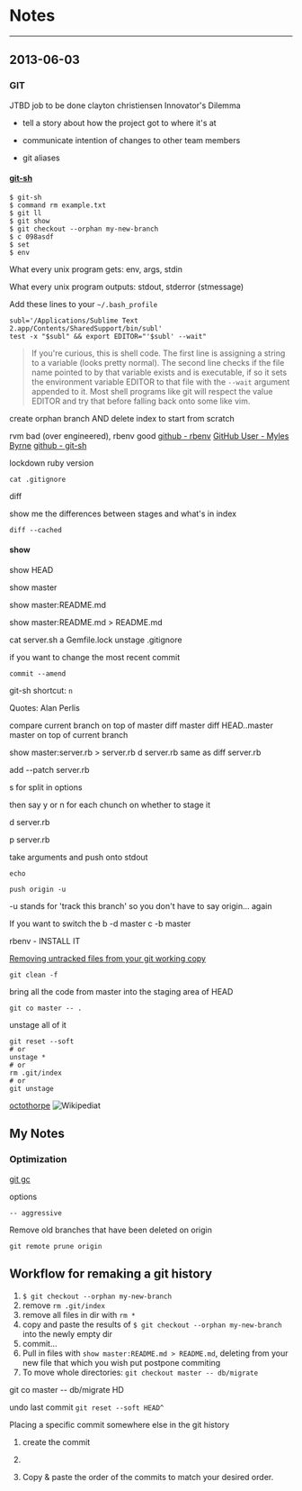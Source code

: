 # Notes
---

## 2013-06-03

### GIT

  JTBD
    job to be done
    clayton christiensen
      Innovator's Dilemma

  - tell a story about how the project got to where it's at
  - communicate intention of changes to other team members

  - git aliases

#### [git-sh]((https://github.com/rtomayko/git-sh))

```
$ git-sh
$ command rm example.txt
$ git ll
$ git show
$ git checkout --orphan my-new-branch
$ c 098asdf
$ set
$ env

```

What every unix program gets: env, args, stdin

What every unix program outputs: stdout, stderror (stmessage)


Add these lines to your ```~/.bash_profile```

```
subl='/Applications/Sublime Text 2.app/Contents/SharedSupport/bin/subl'
test -x "$subl" && export EDITOR="'$subl' --wait"
```

> If you're curious, this is shell code. The first line is assigning a string to a variable (looks pretty normal). The second line checks if the file name pointed to by that variable exists and is executable, if so it sets the environment variable EDITOR to that file with the ```--wait``` argument appended to it. Most shell programs like git will respect the value EDITOR and try that before falling back onto some like vim.

create orphan branch AND delete index to start from scratch

rvm bad (over engineered), rbenv good
[github - rbenv](https://github.com/sstephenson/rbenv)
[GitHub User - Myles Byrne](https://github.com/quackingduck)
[github - git-sh](https://github.com/rtomayko/git-sh)

lockdown ruby version

```cat .gitignore```

diff

show me the differences between stages and what's in index

```diff --cached```



#### show

show HEAD

show master

show master:README.md

show master:README.md > README.md

cat server.sh
a Gemfile.lock
unstage .gitignore

if you want to change the most recent commit

```commit --amend```

git-sh shortcut: ```n```


Quotes: Alan Perlis

compare current branch on top of master
diff master
diff HEAD..master
  master on top of current branch

show master:server.rb > server.rb
d server.rb
  same as diff server.rb

add --patch server.rb

  s for split in options

  then say y or n for each chunch on whether to stage it

d server.rb

p server.rb

take arguments and push onto stdout

```echo```


```push origin -u```

  -u stands for 'track this branch' so you don't have to say origin... again

If you want to switch the
b -d master
c -b master

rbenv - INSTALL IT



[Removing untracked files from your git working copy](http://stackoverflow.com/questions/61212/removing-untracked-files-from-your-git-working-copy)

```git clean -f```



bring all the code from master into the staging area of HEAD

```
git co master -- .
```

unstage all of it

```
git reset --soft
# or
unstage *
# or
rm .git/index
# or
git unstage
```







[octothorpe](http://en.wiktionary.org/wiki/octothorpe)
![Wikipediat](http://upload.wikimedia.org/wikipedia/commons/4/47/Hash.png)



## My Notes

### Optimization

[git gc](https://www.kernel.org/pub/software/scm/git/docs/git-gc.html)

options

```
-- aggressive
```


Remove old branches that have been deleted on origin
```
git remote prune origin
```


## Workflow for remaking a git history

1. ```$ git checkout --orphan my-new-branch```
2. remove ```rm .git/index```
3. remove all files in dir with ```rm *```
4. copy and paste the results of ```$ git checkout --orphan my-new-branch``` into the newly empty dir
5. commit...
6. Pull in files with ```show master:README.md > README.md```, deleting from your new file that which you wish put postpone commiting
7. To move whole directories: ```git checkout master -- db/migrate```


git co master -- db/migrate
HD

undo last commit
```git reset --soft HEAD^ ```

Placing a specific commit somewhere else in the git history
  1. create the commit
  2. ```rebase -i <future_parent_hash>
  3. Copy & paste the order of the commits to match your desired order.
